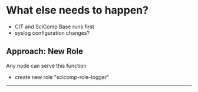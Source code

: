 # What else needs to happen?

 - CIT and SciComp Base runs first
 - syslog configuration changes?

## Approach: New Role

Any node can serve this function

 - create new role "scicomp-role-logger"


---
